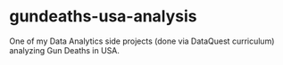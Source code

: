 # gundeaths-usa-analysis
One of my Data Analytics side projects (done via DataQuest curriculum) analyzing Gun Deaths in USA.
